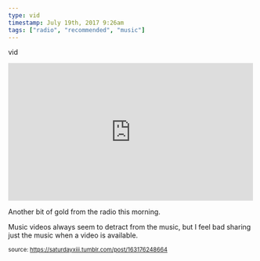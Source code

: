 ```yaml
---
type: vid
timestamp: July 19th, 2017 9:26am
tags: ["radio", "recommended", "music"]
---
```

vid
<iframe width="500" height="281"  id="youtube_iframe" src="https://www.youtube.com/embed/bcnIhzaDTd0?feature=oembed&amp;enablejsapi=1&amp;origin=http://safe.txmblr.com&amp;wmode=opaque" frameborder="0" allow="accelerometer; autoplay; clipboard-write; encrypted-media; gyroscope; picture-in-picture" allowfullscreen></iframe>                    
                                            
Another bit of gold from the radio this morning.

Music videos always seem to detract from the music, but I feel bad sharing just the music when a video is available.
 
                                                    
<small>source: https://saturdayxiii.tumblr.com/post/163176248664</small>